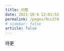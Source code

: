 ```yaml
---
title: 问答
date: 2021-10-4 12:01:52
permalink: /pages/9cc27d
# sidebar: false
article: false
---
```




待更